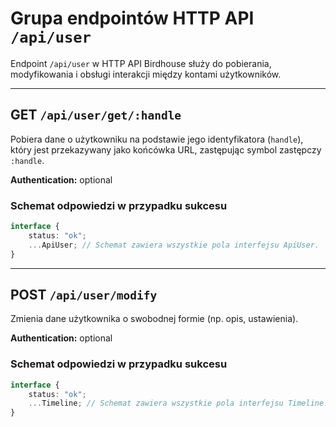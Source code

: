 # Grupa endpointów HTTP API `/api/user`
Endpoint `/api/user` w HTTP API Birdhouse służy do pobierania, modyfikowania i obsługi interakcji między kontami użytkowników.

---

## GET `/api/user/get/:handle`
Pobiera dane o użytkowniku na podstawie jego identyfikatora (`handle`), który jest przekazywany jako końcówka URL, zastępując symbol zastępczy `:handle`.

**Authentication:** optional

### Schemat odpowiedzi w przypadku sukcesu
```ts
interface {
    status: "ok";
    ...ApiUser; // Schemat zawiera wszystkie pola interfejsu ApiUser.
}
```

---

## POST `/api/user/modify`
Zmienia dane użytkownika o swobodnej formie (np. opis, ustawienia).

**Authentication:** optional

### Schemat odpowiedzi w przypadku sukcesu
```ts
interface {
    status: "ok";
    ...Timeline; // Schemat zawiera wszystkie pola interfejsu Timeline.
}
```